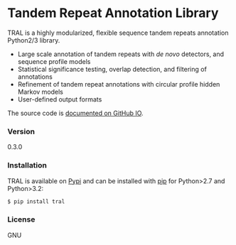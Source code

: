 # Tandem Repeat Annotation Library

TRAL is a highly modularized, flexible sequence tandem repeats annotation Python2/3 library.

  - Large scale annotation of tandem repeats with *de novo* detectors, and sequence profile models
  - Statistical significance testing, overlap detection, and filtering of annotations
  - Refinement of tandem repeat annotations with circular profile hidden Markov models
  - User-defined output formats

The source code is [documented on GitHub IO].

### Version
0.3.0


### Installation

TRAL is available on [Pypi] and can be installed with [pip] for Python>2.7 and Python>3.2:

```sh
$ pip install tral
```


### License

GNU

[documented on GitHub IO]:http://elkeschaper.github.io/tral/
[Pypi]:https://pypi.python.org/pypi
[pip]:https://pip.pypa.io/en/latest/